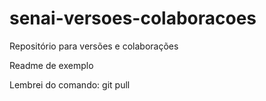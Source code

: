 # senai-versoes-colaboracoes
 Repositório para versões e colaborações

 Readme de exemplo

Lembrei do comando: git pull
